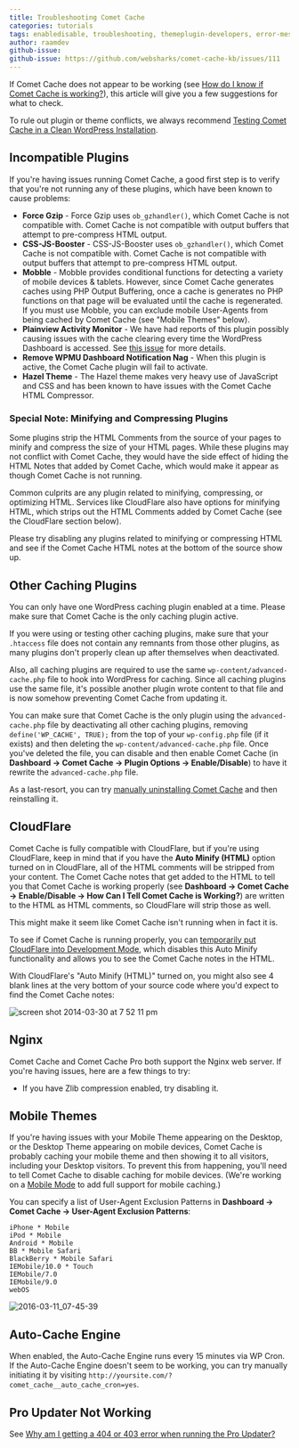 ```yaml
---
title: Troubleshooting Comet Cache
categories: tutorials
tags: enabledisable, troubleshooting, themeplugin-developers, error-messages
author: raamdev
github-issue:
github-issue: https://github.com/websharks/comet-cache-kb/issues/111
---
```


If Comet Cache does not appear to be working (see [How do I know if Comet Cache is working?](https://cometcache.com/kb-article/how-do-i-know-if-comet-cache-is-working/)), this article will give you a few suggestions for what to check.

To rule out plugin or theme conflicts, we always recommend [Testing Comet Cache in a Clean WordPress Installation](https://cometcache.com/kb-article/testing-comet-cache-in-a-clean-wordpress-installation/).

## Incompatible Plugins

If you're having issues running Comet Cache, a good first step is to verify that you're not running any of these plugins, which have been known to cause problems:

- **Force Gzip** - Force Gzip uses `ob_gzhandler()`, which Comet Cache is not compatible with. Comet Cache is not compatible with output buffers that attempt to pre-compress HTML output.
- **CSS-JS-Booster** - CSS-JS-Booster uses `ob_gzhandler()`, which Comet Cache is not compatible with. Comet Cache is not compatible with output buffers that attempt to pre-compress HTML output.
- **Mobble** - Mobble provides conditional functions for detecting a variety of mobile devices & tablets. However, since Comet Cache generates caches using PHP Output Buffering, once a cache is generates no PHP functions on that page will be evaluated until the cache is regenerated. If you must use Mobble, you can exclude mobile User-Agents from being cached by Comet Cache (see "Mobile Themes" below).
- **Plainview Activity Monitor** - We have had reports of this plugin possibly causing issues with the cache clearing every time the WordPress Dashboard is accessed. See [this issue](https://github.com/websharks/comet-cache/issues/393#issuecomment-68957833) for more details.
- **Remove WPMU Dashboard Notification Nag** - When this plugin is active, the Comet Cache plugin will fail to activate.
- **Hazel Theme** - The Hazel theme makes very heavy use of JavaScript and CSS and has been known to have issues with the Comet Cache HTML Compressor. 

### Special Note: Minifying and Compressing Plugins

Some plugins strip the HTML Comments from the source of your pages to minify and compress the size of your HTML pages. While these plugins may not conflict with Comet Cache, they would have the side effect of hiding the HTML Notes that added by Comet Cache, which would make it appear as though Comet Cache is not running.

Common culprits are any plugin related to minifying, compressing, or optimizing HTML. Services like CloudFlare also have options for minifying HTML, which strips out the HTML Comments added by Comet Cache (see the CloudFlare section below).

Please try disabling any plugins related to minifying or compressing HTML and see if the Comet Cache HTML notes at the bottom of the source show up.

## Other Caching Plugins

You can only have one WordPress caching plugin enabled at a time. Please make sure that Comet Cache is the only caching plugin active.

If you were using or testing other caching plugins, make sure that your `.htaccess` file does not contain any remnants from those other plugins, as many plugins don't properly clean up after themselves when deactivated. 

Also, all caching plugins are required to use the same `wp-content/advanced-cache.php` file to hook into WordPress for caching. Since all caching plugins use the same file, it's possible another plugin wrote content to that file and is now somehow preventing Comet Cache from updating it. 

You can make sure that Comet Cache is the only plugin using the `advanced-cache.php` file by deactivating all other caching plugins, removing `define('WP_CACHE', TRUE);` from the top of your `wp-config.php` file (if it exists) and then deleting the `wp-content/advanced-cache.php` file. Once you've deleted the file, you can disable and then enable Comet Cache (in **Dashboard → Comet Cache → Plugin Options → Enable/Disable**) to have it rewrite the `advanced-cache.php` file.

As a last-resort, you can try [manually uninstalling Comet Cache](https://cometcache.com/kb-article/how-do-i-uninstall-comet-cache/#toc-86754ab8) and then reinstalling it.

## CloudFlare

Comet Cache is fully compatible with CloudFlare, but if you're using CloudFlare, keep in mind that if you have the **Auto Minify (HTML)** option turned on in CloudFlare, all of the HTML comments will be stripped from your content. The Comet Cache notes that get added to the HTML to tell you that Comet Cache is working properly (see **Dashboard → Comet Cache → Enable/Disable → How Can I Tell Comet Cache is Working?**) are written to the HTML as HTML comments, so CloudFlare will strip those as well.

This might make it seem like Comet Cache isn't running when in fact it is. 

To see if Comet Cache is running properly, you can [temporarily put CloudFlare into Development Mode](https://support.cloudflare.com/hc/en-us/articles/200168246-What-does-CloudFlare-Development-mode-mean-), which disables this Auto Minify functionality and allows you to see the Comet Cache notes in the HTML.

With CloudFlare's "Auto Minify (HTML)" turned on, you might also see 4 blank lines at the very bottom of your source code where you'd expect to find the Comet Cache notes:

![screen shot 2014-03-30 at 7 52 11 pm](https://cloud.githubusercontent.com/assets/53005/2562898/a9c23096-b866-11e3-8615-0125ce9a201e.png)

## Nginx

Comet Cache and Comet Cache Pro both support the Nginx web server. If you're having issues, here are a few things to try:

- If you have Zlib compression enabled, try disabling it.

## Mobile Themes

If you're having issues with your Mobile Theme appearing on the Desktop, or the Desktop Theme appearing on mobile devices, Comet Cache is probably caching your mobile theme and then showing it to all visitors, including your Desktop visitors. To prevent this from happening, you'll need to tell Comet Cache to disable caching for mobile devices. (We're working on a [Mobile Mode](https://github.com/websharks/comet-cache/issues/471) to add full support for mobile caching.)

You can specify a list of User-Agent Exclusion Patterns in **Dashboard → Comet Cache → User-Agent Exclusion Patterns**:

```
iPhone * Mobile
iPod * Mobile
Android * Mobile
BB * Mobile Safari
BlackBerry * Mobile Safari
IEMobile/10.0 * Touch
IEMobile/7.0
IEMobile/9.0
webOS
```

![2016-03-11_07-45-39](https://cloud.githubusercontent.com/assets/53005/13702510/44414e1e-e75d-11e5-9797-c76e26513c0b.png)

## Auto-Cache Engine

When enabled, the Auto-Cache Engine runs every 15 minutes via WP Cron. If the Auto-Cache Engine doesn't seem to be working, you can try manually initiating it by visiting `http://yoursite.com/?comet_cache__auto_cache_cron=yes`.

## Pro Updater Not Working

See [Why am I getting a 404 or 403 error when running the Pro Updater?](https://cometcache.com/kb-article/why-am-i-getting-a-404-or-403-error-when-running-the-pro-updater/)